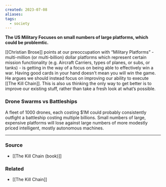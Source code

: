 ```yaml
---
created: 2023-07-08
aliases: 
tags:
  - society
---
```

**The US Military Focuses on small numbers of large platforms, which could be problemtic.**

[[Christian Brose]] points at our preoccupation with “Military Platforms” - multi-million (or multi-billion) dollar platforms which represent certain mission functionality (e.g. Aircraft Carriers, types of planes, or subs, or tanks) - is getting in the way of a focus on being able to effectively win a war. Having good cards in your hand doesn't mean you will win the game. He argues we should instead focus on improving our ability to execute [[The Kill Chain]]. This is also us thinking the only way to get better is to improve our existing stuff, rather than take a fresh look at what’s possible.

### Drone Swarms vs Battleships

A fleet of 1000 drones, each costing $1M could probably consistently outfight a battleship costing multiple billions. Small numbers of large, expensive platforms will lose against large numbers of more modestly priced intelligent, mostly autonomous machines.

****
### Source
- [[The Kill Chain (book)]]

### Related
- [[The Kill Chain]]